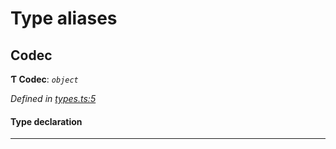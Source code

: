 

# Type aliases

<a id="codec"></a>

##  Codec

**Ƭ Codec**: *`object`*

*Defined in [types.ts:5](https://github.com/polkadot-js/common/blob/f8f2349/packages/trie-codec/src/types.ts#L5)*

#### Type declaration

___

